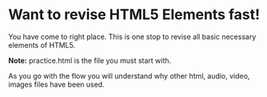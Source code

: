 <h1>Want to revise HTML5 Elements fast!</h1>
You have come to right place. This is one stop to revise all basic necessary elements of HTML5.

<strong>Note:</strong> practice.html is the file you must start with.

As you go with the flow you will understand why other html, audio, video, images files have been used.
